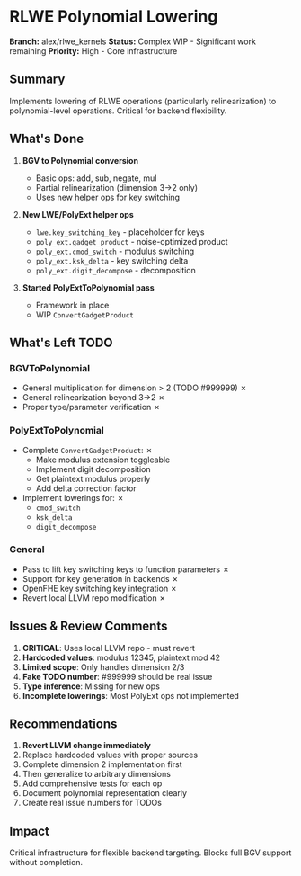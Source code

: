 # RLWE Polynomial Lowering

**Branch:** alex/rlwe_kernels **Status:** Complex WIP - Significant work
remaining **Priority:** High - Core infrastructure

## Summary

Implements lowering of RLWE operations (particularly relinearization) to
polynomial-level operations. Critical for backend flexibility.

## What's Done

1. **BGV to Polynomial conversion**

   - Basic ops: add, sub, negate, mul
   - Partial relinearization (dimension 3→2 only)
   - Uses new helper ops for key switching

1. **New LWE/PolyExt helper ops**

   - `lwe.key_switching_key` - placeholder for keys
   - `poly_ext.gadget_product` - noise-optimized product
   - `poly_ext.cmod_switch` - modulus switching
   - `poly_ext.ksk_delta` - key switching delta
   - `poly_ext.digit_decompose` - decomposition

1. **Started PolyExtToPolynomial pass**

   - Framework in place
   - WIP `ConvertGadgetProduct`

## What's Left TODO

### BGVToPolynomial

- General multiplication for dimension > 2 (TODO #999999) ✗
- General relinearization beyond 3→2 ✗
- Proper type/parameter verification ✗

### PolyExtToPolynomial

- Complete `ConvertGadgetProduct`: ✗
  - Make modulus extension toggleable
  - Implement digit decomposition
  - Get plaintext modulus properly
  - Add delta correction factor
- Implement lowerings for: ✗
  - `cmod_switch`
  - `ksk_delta`
  - `digit_decompose`

### General

- Pass to lift key switching keys to function parameters ✗
- Support for key generation in backends ✗
- OpenFHE key switching key integration ✗
- Revert local LLVM repo modification ✗

## Issues & Review Comments

1. **CRITICAL**: Uses local LLVM repo - must revert
1. **Hardcoded values**: modulus 12345, plaintext mod 42
1. **Limited scope**: Only handles dimension 2/3
1. **Fake TODO number**: #999999 should be real issue
1. **Type inference**: Missing for new ops
1. **Incomplete lowerings**: Most PolyExt ops not implemented

## Recommendations

1. **Revert LLVM change immediately**
1. Replace hardcoded values with proper sources
1. Complete dimension 2 implementation first
1. Then generalize to arbitrary dimensions
1. Add comprehensive tests for each op
1. Document polynomial representation clearly
1. Create real issue numbers for TODOs

## Impact

Critical infrastructure for flexible backend targeting. Blocks full BGV support
without completion.
